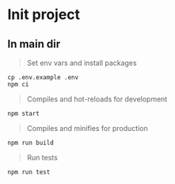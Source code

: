 # Init project

## In main dir

> Set env vars and install packages

```
cp .env.example .env
npm ci
```

> Compiles and hot-reloads for development

```
npm start
```

> Compiles and minifies for production

```
npm run build
```

> Run tests

```
npm run test
```
